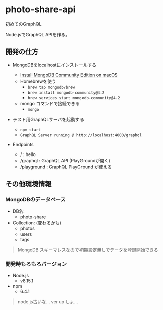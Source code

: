 # photo-share-api

初めてのGraphQL

Node.jsでGraphQL APIを作る。

## 開発の仕方

* MongoDBをlocalhostにインストールする
    * [Install MongoDB Community Edition on macOS](https://docs.mongodb.com/manual/tutorial/install-mongodb-on-os-x/)
    * Homebrewを使う
        * `brew tap mongodb/brew`
        * `brew install mongodb-community@4.2`
        * `brew services start mongodb-community@4.2`
    * mongo コマンドで接続できる
        * `mongo`
    

* テスト用GraphQLサーバを起動する
    * `npm start`
    * `GraphQL Server running @ http://localhost:4000/graphql`

* Endpoints
    * / : hello
    * /graphql : GraphQL API (PlayGroundが開く)
    * /playground : GraphQL PlayGround が使える
    
## その他環境情報

### MongoDBのデータベース
* DB名:
    * photo-share
* Collection: (変わるかも)
    * photos
    * users
    * tags
    
> MongoDB スキーマレスなので初期設定無しでデータを登録開始できる

### 開発時もろもろバージョン
* Node.js
    * v8.15.1
* npm
    * 6.4.1

> node.js古いな... ver up しよ...